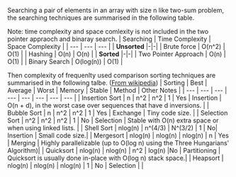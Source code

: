Searching a pair of elements in an array with size n like two-sum problem, the searching techniques are summarised in the following table.</br>

Note: time complexity and space comlexity is not included in the two pointer appraoch and binaray search.
| Searching  | Time Complexity | Space Complexity |
| --- | --- | --- |
| **Unsorted** |-|-|
| Brute force | O(n^2) | O(1) |
| Hashing | O(n) | O(n) |
| **Sorted** |-|-|
| Two Pointer Approach | O(n) | O(1) |
| Binary Search | O(log(n)) | O(1) |

Then complexity of frequenlty used comparison sorting techniques are summarised in the following talbe. ([From wikipedia](https://en.wikipedia.org/wiki/Sorting_algorithm))
| Sorting | Best | Average | Worst | Memory | Stable | Method | Other Notes |
| --- | --- | --- | --- | --- | --- | --- | --- |
| Insertion Sort | n | n^2 | n^2 | 1 | Yes | Insertion | O(n + d), in the worst case over sequences that have d inversions. |
| Bubble Sort | n | n^2 | n^2 | 1 | Yes | Exchange | Tiny code size. |
| Selection Sort | n^2 | n^2 | n^2 | 1 | No | Selection | Stable with O(n) extra space or when using linked lists. |
| Shell Sort | nlog(n) | n^(4/3) | N^(3/2) | 1 | No| Insertion | Small code size.|
| Mergesort | nlog(n) | nlog(n) | nlog(n) | n | Yes | Merging | Highly parallelizable (up to O(log n) using the Three Hungarians' Algorithm)| 
| Quicksort | nlog(n) | nlog(n) | n^2 | log(n) |No | Partitioning | Quicksort is usually done in-place with O(log n) stack space.|
| Heapsort | nlog(n) | nlog(n) | nlog(n) | 1 | No | Selection | |

    
